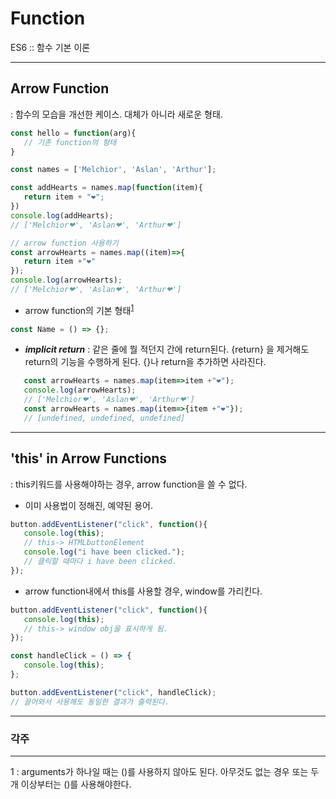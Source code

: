 # Function
ES6 :: 함수 기본 이론

---
## Arrow Function
: 함수의 모습을 개선한 케이스. 대체가 아니라 새로운 형태.

```javascript
const hello = function(arg){
   // 기존 function의 형태
}

const names = ['Melchior', 'Aslan', 'Arthur'];

const addHearts = names.map(function(item){
   return item + "❤";
})
console.log(addHearts);
// ['Melchior❤', 'Aslan❤', 'Arthur❤']

// arrow function 사용하기
const arrowHearts = names.map((item)=>{
   return item +"❤"
});
console.log(arrowHearts);
// ['Melchior❤', 'Aslan❤', 'Arthur❤']
```

- arrow function의 기본 형태<sup>[1](#footnote_1)</sup>
```javascript
const Name = () => {};
```


- ***implicit return*** : 같은 줄에 뭘 적던지 간에 return된다. {return} 을 제거해도 return의 기능을 수행하게 된다. {}나 return을 추가하면 사라진다.
   
```javascript
   const arrowHearts = names.map(item=>item +"❤");
   console.log(arrowHearts);
   // ['Melchior❤', 'Aslan❤', 'Arthur❤']
   const arrowHearts = names.map(item=>{item +"❤"});
   // [undefined, undefined, undefined]
   ```
---
## 'this' in Arrow Functions
: this키워드를 사용해야하는 경우, arrow function을 쓸 수 없다.

- 이미 사용법이 정해진, 예약된 용어.
```javascript
button.addEventListener("click", function(){
   console.log(this);
   // this-> HTMLbuttonElement
   console.log("i have been clicked.");
   // 클릭할 때마다 i have been clicked.
});
```
- arrow function내에서 this를 사용할 경우, window를 가리킨다. 
```js
button.addEventListener("click", function(){
   console.log(this);
   // this-> window obj을 표시하게 됨.
});

const handleClick = () => {
   console.log(this);
};

button.addEventListener("click", handleClick);
// 끌어와서 사용해도 동일한 결과가 출력된다.
```

---
### 각주
---
<a name="footnote_1">1</a> : arguments가 하나일 때는 ()를 사용하지 않아도 된다. 아무것도 없는 경우 또는 두개 이상부터는 ()를 사용해야한다.